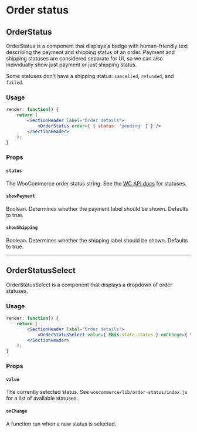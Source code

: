 # Order status

## OrderStatus

OrderStatus is a component that displays a badge with human-friendly text describing the payment and shipping status of an order. Payment and shipping statuses are considered separate for UI, so we can also individually show just payment or just shipping status.

Some statuses don't have a shipping status: `cancelled`, `refunded`, and `failed`.

### Usage

```jsx
render: function() {
    return (
        <SectionHeader label="Order details">
            <OrderStatus order={ { status: 'pending' } } />
        </SectionHeader>
    );
}
```

### Props

#### `status`

The WooCommerce order status string. See the [WC API docs](https://docs.woocommerce.com/document/managing-orders/) for statuses.

#### `showPayment`

Boolean. Determines whether the payment label should be shown. Defaults to true.

#### `showShipping`

Boolean. Determines whether the shipping label should be shown. Defaults to true.

---

## OrderStatusSelect

OrderStatusSelect is a component that displays a dropdown of order statuses.

### Usage

```jsx
render: function() {
    return (
        <SectionHeader label="Order details">
            <OrderStatusSelect value={ this.state.status } onChange={ this.updateStatus } />
        </SectionHeader>
    );
}
```

### Props

#### `value`

The currently selected status. See `woocommerce/lib/order-status/index.js` for a list of available statuses.

#### `onChange`

A function run when a new status is selected.
